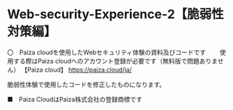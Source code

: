 # Web-security-Experience-2【脆弱性対策編】
〇　Paiza cloudを使用したWebセキュリティ体験の資料及びコードです
　　使用する際はPaiza cloudへのアカウント登録が必要です（無料版で問題ありません）
【Paiza cloud】 https://paiza.cloud/ja/

脆弱性体験で使用したコードを修正したものになります。

■　Paiza CloudはPaiza株式会社の登録商標です
